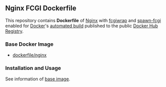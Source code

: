 ## Nginx FCGI Dockerfile


This repository contains **Dockerfile** of [Nginx](http://nginx.org/) with [fcgiwrap](https://nginx.localdomain.pl/wiki/FcgiWrap) and [spawn-fcgi](http://redmine.lighttpd.net/projects/spawn-fcgi/wiki) enabled for [Docker](https://www.docker.com/)'s [automated build](https://registry.hub.docker.com/u/hwestphal/nginx-fcgi/) published to the public [Docker Hub Registry](https://registry.hub.docker.com/).


### Base Docker Image

* [dockerfile/nginx](http://dockerfile.github.io/#/nginx)


### Installation and Usage

See information of [base image](http://dockerfile.github.io/#/nginx).
